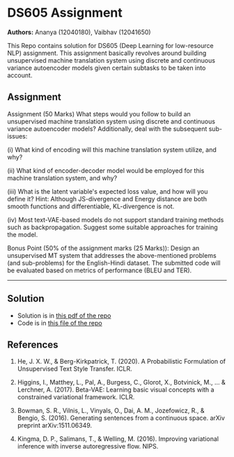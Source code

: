 # DS605 Assignment

**Authors:** Ananya (12040180), Vaibhav (12041650)

This Repo contains solution for DS605 (Deep Learning for low-resource NLP) assignment. This assignment basically revolves around building unsupervised machine translation system using discrete and continuous variance autoencoder models given certain subtasks to be taken into account.


## Assignment 
Assignment (50 Marks) What steps would you follow to build an unsupervised machine translation system using discrete and continuous variance autoencoder models? Additionally, deal with the subsequent sub-issues:

(i) What kind of encoding will this machine translation system utilize, and why? 

(ii) What kind of encoder-decoder model would be employed for this machine translation system, and why? 

(iii) What is the latent variable's expected loss value, and how will you define it? Hint: Although JS-divergence and Energy distance are both smooth functions and differentiable, KL-divergence is not.

(iv) Most text-VAE-based models do not support standard training methods such as backpropagation. Suggest some suitable approaches for training the model.

Bonus Point (50% of the assignment marks (25 Marks)): Design an unsupervised MT system that addresses the above-mentioned problems (and sub-problems) for the English-Hindi dataset. The submitted code will be evaluated based on metrics of performance (BLEU and TER).

---

## Solution
- Solution is in [this pdf of the repo](https://github.com/Ananyaiitbhilai/Unsupervised-MT-using-VAEs/blob/main/DS605_assignment1-2.pdf)
- Code is in [this file of the repo](https://github.com/Ananyaiitbhilai/Unsupervised-MT-using-VAEs/blob/main/DS605_Bonus_Question_Vaibhav_Arora_Ananya.ipynb)


## References

1. He, J. X. W., & Berg-Kirkpatrick, T. (2020). A Probabilistic Formulation of Unsupervised Text Style Transfer. ICLR.

2. Higgins, I., Matthey, L., Pal, A., Burgess, C., Glorot, X., Botvinick, M., ... & Lerchner, A. (2017). Beta-VAE: Learning basic visual concepts with a constrained variational framework. ICLR.

3. Bowman, S. R., Vilnis, L., Vinyals, O., Dai, A. M., Jozefowicz, R., & Bengio, S. (2016). Generating sentences from a continuous space. arXiv preprint arXiv:1511.06349.

4. Kingma, D. P., Salimans, T., & Welling, M. (2016). Improving variational inference with inverse autoregressive flow. NIPS.

